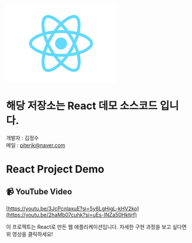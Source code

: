 <img src="src/logo.svg" alt="React 로고" width="300"/>

# 해당 저장소는 React 데모 소스코드 입니다.
개발자 : 김정수\
메일 : piterjk@naver.com




# React Project Demo


## 📹 YouTube Video
[https://youtu.be/3JcPcnIaxuE?si=5y6LgHigL-kHV2ko](https://youtu.be/2haMb07cuhk?si=uEs-INZa50Hktjrf)


이 프로젝트는 React로 만든 웹 애플리케이션입니다. 자세한 구현 과정을 보고 싶다면 위 영상을 클릭하세요!


